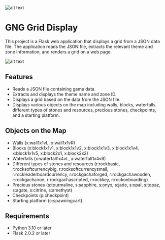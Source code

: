 ![alt text](https://cdn.discordapp.com/attachments/1161307435475148910/1253741774950760498/gob-32.png?ex=6684cd44&is=66837bc4&hm=99d5119e44e2a51d9faab71d5238b76eaf4a18c5cdc06b9d5c8f1e0091d73853&)

# GNG Grid Display

This project is a Flask web application that displays a grid from a JSON data file. The application reads the JSON file, extracts the relevant theme and zone information, and renders a grid on a web page.

![alt text](https://cdn.discordapp.com/attachments/963432936349253672/1257977188368519169/Screenshot_2.png?ex=66865e0d&is=66850c8d&hm=a7d770ea8778f4e8ad6d2f7b1814e6ca36d87abc90a459414abd3c0ee94666a1&)

## Features

- Reads a JSON file containing game data.
- Extracts and displays the theme name and zone ID.
- Displays a grid based on the data from the JSON file.
- Displays various objects on the map including walls, blocks, waterfalls, different types of stones and resources, precious stones, checkpoints, and a starting platform.

## Objects on the Map

- Walls (x:wall1x1vL, x:wall1x1vR)
- Blocks (x:block1x1v1, x:block1x1v2, x:block1x1v3, x:block1x1v4, x:block1x1v5, x:block2x1, x:block2x2)
- Waterfalls (x:waterfall1x4vL, x:waterfall1x4vR)
- Different types of stones and resources (r:rockbasic, r:rocksoftcurrencybig, r:rocksoftcurrencysmall, r:rockleaderboardcurrency, r:rockgachaforged, r:rockgachawooden, r:rockgachairon, r:rockgachascripted, r:rockkey, r:rockonboarding)
- Precious stones (s:tourmaline, s:sapphire, s:onyx, s:jade, s:opal, s:topaz, s:agate, s:citrine, s:amethyst)
- Checkpoints (p:checkpoint)
- Starting platform (c:spawningcart)

## Requirements

- Python 3.10 or later
- Flask 2.0.2 or later